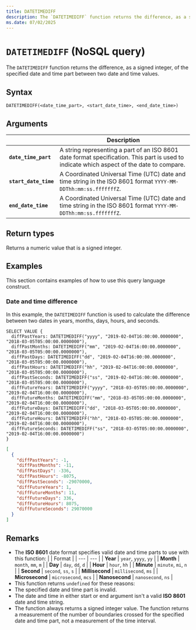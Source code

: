 ```yaml
---
title: DATETIMEDIFF
description: The `DATETIMEDIFF` function returns the difference, as a signed integer, of the specified date and time part between two date and time values.
ms.date: 07/02/2025
---
```


# `DATETIMEDIFF` (NoSQL query)

The `DATETIMEDIFF` function returns the difference, as a signed integer, of the specified date and time part between two date and time values.

## Syntax

```nosql
DATETIMEDIFF(<date_time_part>, <start_date_time>, <end_date_time>)
```

## Arguments

| | Description |
| --- | --- |
| **`date_time_part`** | A string representing a part of an ISO 8601 date format specification. This part is used to indicate which aspect of the date to compare. |
| **`start_date_time`** | A Coordinated Universal Time (UTC) date and time string in the ISO 8601 format `YYYY-MM-DDThh:mm:ss.fffffffZ`. |
| **`end_date_time`** | A Coordinated Universal Time (UTC) date and time string in the ISO 8601 format `YYYY-MM-DDThh:mm:ss.fffffffZ`. |

## Return types

Returns a numeric value that is a signed integer.

## Examples

This section contains examples of how to use this query language construct.

### Date and time difference

In this example, the `DATETIMEDIFF` function is used to calculate the difference between two dates in years, months, days, hours, and seconds.

```nosql
SELECT VALUE {
  diffPastYears: DATETIMEDIFF("yyyy", "2019-02-04T16:00:00.0000000", "2018-03-05T05:00:00.0000000"),
  diffPastMonths: DATETIMEDIFF("mm", "2019-02-04T16:00:00.0000000", "2018-03-05T05:00:00.0000000"),
  diffPastDays: DATETIMEDIFF("dd", "2019-02-04T16:00:00.0000000", "2018-03-05T05:00:00.0000000"),
  diffPastHours: DATETIMEDIFF("hh", "2019-02-04T16:00:00.0000000", "2018-03-05T05:00:00.0000000"),
  diffPastSeconds: DATETIMEDIFF("ss", "2019-02-04T16:00:00.0000000", "2018-03-05T05:00:00.0000000"),
  diffFutureYears: DATETIMEDIFF("yyyy", "2018-03-05T05:00:00.0000000", "2019-02-04T16:00:00.0000000"),
  diffFutureMonths: DATETIMEDIFF("mm", "2018-03-05T05:00:00.0000000", "2019-02-04T16:00:00.0000000"),
  diffFutureDays: DATETIMEDIFF("dd", "2018-03-05T05:00:00.0000000", "2019-02-04T16:00:00.0000000"),
  diffFutureHours: DATETIMEDIFF("hh", "2018-03-05T05:00:00.0000000", "2019-02-04T16:00:00.0000000"),
  diffFutureSeconds: DATETIMEDIFF("ss", "2018-03-05T05:00:00.0000000", "2019-02-04T16:00:00.0000000")
}
```

```json
[
  {
    "diffPastYears": -1,
    "diffPastMonths": -11,
    "diffPastDays": -336,
    "diffPastHours": -8075,
    "diffPastSeconds": -29070000,
    "diffFutureYears": 1,
    "diffFutureMonths": 11,
    "diffFutureDays": 336,
    "diffFutureHours": 8075,
    "diffFutureSeconds": 29070000
  }
]
```

## Remarks

- The **ISO 8601** date format specifies valid date and time parts to use with this function:
| | Format |
| --- | --- |
| **Year** | `year`, `yyyy`, `yy` |
| **Month** | `month`, `mm`, `m` |
| **Day** | `day`, `dd`, `d` |
| **Hour** | `hour`, `hh` |
| **Minute** | `minute`, `mi`, `n` |
| **Second** | `second`, `ss`, `s` |
| **Millisecond** | `millisecond`, `ms` |
| **Microsecond** | `microsecond`, `mcs` |
| **Nanosecond** | `nanosecond`, `ns` |
- This function returns `undefined` for these reasons:
- The specified date and time part is invalid.
- The date and time in either start or end argument isn't a valid **ISO 8601** date and time string.
- The function always returns a signed integer value. The function returns a measurement of the number of boundaries crossed for the specified date and time part, not a measurement of the time interval.
